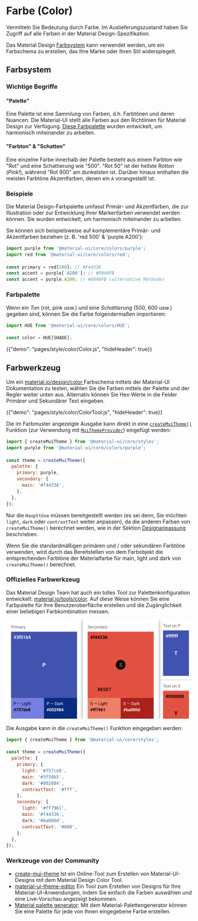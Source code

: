 # Farbe (Color)

<p class="description">Vermitteln Sie Bedeutung durch Farbe. Im Auslieferungszustand haben Sie Zugriff auf alle Farben in der Material Design-Spezifikation.</p>

Das Material Design [Farbsystem](https://material.io/design/color/) kann verwendet werden, um ein Farbschema zu erstellen, das Ihre Marke oder Ihren Stil widerspiegelt.

## Farbsystem

### Wichtige Begriffe

#### "Palette"

Eine Palette ist eine Sammlung von Farben, d.h. Farbtönen und deren Nuancen. Die Material-UI stellt alle Farben aus den Richtlinien für Material Design zur Verfügung. [Diese Farbpalette](#color-palette) wurden entwickelt, um harmonisch miteinander zu arbeiten.

#### "Farbton" & "Schatten"

Eine einzelne Farbe innerhalb der Palette besteht aus einem Farbton wie "Rot" und eine Schattierung wie "500". "Rot 50" ist der hellste Rotton (_Pink!_), während "Rot 900" am dunkelsten ist. Darüber hinaus enthalten die meisten Farbtöne Akzentfarben, denen ein `A` vorangestellt ist.

### Beispiele

Die Material Design-Farbpalette umfasst Primär- und Akzentfarben, die zur Illustration oder zur Entwicklung Ihrer Markenfarben verwendet werden können. Sie wurden entwickelt, um harmonisch miteinander zu arbeiten.

Sie können sich beispielsweise auf komplementäre Primär- und Akzentfarben beziehen (z. B. 'red 500' & 'purple A200'):

```js
import purple from '@material-ui/core/colors/purple';
import red from '@material-ui/core/colors/red';

const primary = red[500]; // #F44336
const accent = purple['A200']; // #E040FB
const accent = purple.A200; // #E040FB (alternative Methode)
```

### Farbpalette

Wenn ein _Ton_ (rot, pink usw.) und eine _Schattierung_ (500, 600 usw.) gegeben sind, können Sie die Farbe folgendermaßen importieren:

```jsx
import HUE from '@material-ui/core/colors/HUE';

const color = HUE[SHADE];
```

{{"demo": "pages/style/color/Color.js", "hideHeader": true}}

## Farbwerkzeug

Um ein [ material.io/design/color ](https://material.io/design/color/) Farbschema mittels der Material-UI Dokumentation zu testen, wählen Sie die Farben mittels der Palette und der Regler weiter unten aus. Alternativ können Sie Hex-Werte in die Felder Primärer und Sekundärer Text eingeben.

{{"demo": "pages/style/color/ColorTool.js", "hideHeader": true}}

Die im Farbmuster angezeigte Ausgabe kann direkt in eine [`createMuiTheme()`](/customization/themes/#createmuitheme-options-theme) Funktion (zur Verwendung mit [`MuiThemeProvider`](/customization/themes/#theme-provider)) eingefügt werden:

```jsx
import { createMuiTheme } from '@material-ui/core/styles';
import purple from '@material-ui/core/colors/purple';

const theme = createMuiTheme({
  palette: {
    primary: purple,
    secondary: {
      main: '#f44336',
    },
  },
});
```

Nur die `Haupttöne` müssen bereitgestellt werden (es sei denn, Sie möchten `light`, `dark` oder `contrastText` weiter anpassen), da die anderen Farben von `createMuiTheme()` berechnet werden, wie in der Sektion [ Designanpassung ](/customization/themes/#palette) beschrieben.

Wenn Sie die standardmäßigen primären und / oder sekundären Farbtöne verwenden, wird durch das Bereitstellen von dem Farbobjekt die entsprechenden Farbtöne der Materialfarbe für main, light und dark von `createMuiTheme()` berechnet.

### Offizielles Farbwerkzeug

Das Material Design Team hat auch ein tolles Tool zur Palettenkonfiguration entwickelt: [material.io/tools/color](https://material.io/tools/color/). Auf diese Weise können Sie eine Farbpalette für Ihre Benutzeroberfläche erstellen und die Zugänglichkeit einer beliebigen Farbkombination messen.

<a href="https://material.io/tools/color/#!/?view.left=0&view.right=0&primary.color=3F51B5&secondary.color=F44336">
  <img src="/static/images/color/colorTool.png" alt="Offizielles Farbwerkzeug" style="width: 574px" />
</a>

Die Ausgabe kann in die `createMuiTheme()` Funktion eingegeben werden:

```jsx
import { createMuiTheme } from '@material-ui/core/styles';

const theme = createMuiTheme({
  palette: {
    primary: {
      light: '#757ce8',
      main: '#3f50b5',
      dark: '#002884',
      contrastText: '#fff',
    },
    secondary: {
      light: '#ff7961',
      main: '#f44336',
      dark: '#ba000d',
      contrastText: '#000',
    },
  },
});
```

### Werkzeuge von der Community

- [create-mui-theme](https://react-theming.github.io/create-mui-theme/) Ist ein Online-Tool zum Erstellen von Material-UI-Designs mit dem Material Design Color Tool.
- [material-ui-theme-editor](https://in-your-saas.github.io/material-ui-theme-editor/) Ein Tool zum Erstellen von Designs für Ihre Material-UI-Anwendungen, indem Sie einfach die Farben auswählen und eine Live-Vorschau angezeigt bekommen.
- [Material palette generator](https://material.io/inline-tools/color/): Mit dem Material-Palettengenerator können Sie eine Palette für jede von Ihnen eingegebene Farbe erstellen.
